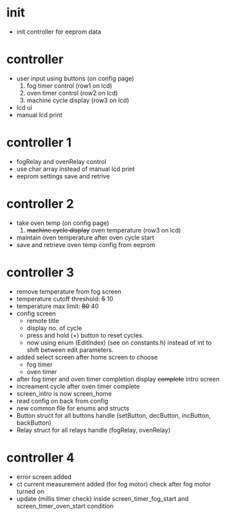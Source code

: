 # init
- init controller for eeprom data

# controller
- user input using buttons (on config page)
    1. fog timer control (row1 on lcd)
    2. oven timer control (row2 on lcd)
    3. machine cycle display (row3 on lcd)
- lcd ui
- manual lcd print

# controller 1
- fogRelay and ovenRelay control
- use char array instead of manual lcd print
- eeprom settings save and retrive

# controller 2
- take oven temp (on config page) 
    1. ~~machine cycle display~~ oven temperature (row3 on lcd) 
- maintain oven temperature after oven cycle start
- save and retrieve oven temp config from eeprom

# controller 3
- remove temperature from fog screen
- temperature cutoff threshold: ~~5~~ 10
- temperature max limit: ~~80~~ 40
- config screen
    - remote title
    - display no. of cycle
    - press and hold (+) button to reset cycles.
    - now using enum (EditIndex) (see on constants.h) instead of int to shift between edit parameters.
- added select screen after home screen to choose
    - fog timer
    - oven timer
- after fog timer and oven timer completion display ~~complete~~ intro screen
- increament cycle after oven timer complete
- screen_intro is now screen_home
- read config on back from config
- new common file for enums and structs
- Button struct for all buttons handle (setButton, decButton, incButton, backButton)
- Relay struct for all relays handle (fogRelay, ovenRelay)

# controller 4
- error screen added
- ct current measurement added (for fog motor) check after fog motor turned on
- update (millis timer check) inside screen_timer_fog_start and screen_timer_oven_start condition